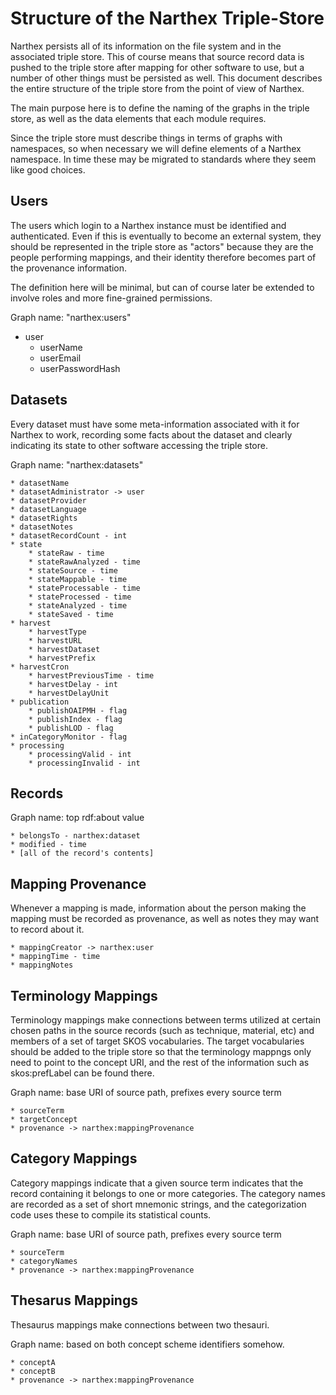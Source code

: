 # Structure of the Narthex Triple-Store

Narthex persists all of its information on the file system and in the associated triple store.  This of course means that source record data is pushed to the triple store after mapping for other software to use, but a number of other things must be persisted as well.  This document describes the entire structure of the triple store from the point of view of Narthex.

The main purpose here is to define the naming of the graphs in the triple store, as well as the data elements that each module requires.

Since the triple store must describe things in terms of graphs with namespaces, so when necessary we will define elements of a Narthex namespace. In time these may be migrated to standards where they seem like good choices.

## Users

The users which login to a Narthex instance must be identified and authenticated. Even if this is eventually to become an external system, they should be represented in the triple store as "actors" because they are the people performing mappings, and their identity therefore becomes part of the provenance information.

The definition here will be minimal, but can of course later be extended to involve roles and more fine-grained permissions.

Graph name: "narthex:users"

* user
	* userName
	* userEmail
	* userPasswordHash

## Datasets

Every dataset must have some meta-information associated with it for Narthex to work, recording some facts about the dataset and clearly indicating its state to other software accessing the triple store.

Graph name: "narthex:datasets"

	* datasetName
	* datasetAdministrator -> user
	* datasetProvider
	* datasetLanguage
	* datasetRights
	* datasetNotes
	* datasetRecordCount - int
	* state
		* stateRaw - time
		* stateRawAnalyzed - time
		* stateSource - time
		* stateMappable - time
		* stateProcessable - time
		* stateProcessed - time
		* stateAnalyzed - time
		* stateSaved - time
	* harvest
		* harvestType
		* harvestURL
		* harvestDataset
		* harvestPrefix
	* harvestCron
		* harvestPreviousTime - time
		* harvestDelay - int
		* harvestDelayUnit
	* publication
		* publishOAIPMH - flag
		* publishIndex - flag
		* publishLOD - flag
	* inCategoryMonitor - flag
	* processing
		* processingValid - int
		* processingInvalid - int

## Records

Graph name: top rdf:about value

	* belongsTo - narthex:dataset
	* modified - time
	* [all of the record's contents]

## Mapping Provenance

Whenever a mapping is made, information about the person making the mapping must be recorded as provenance, as well as notes they may want to record about it.

	* mappingCreator -> narthex:user
	* mappingTime - time
	* mappingNotes

## Terminology Mappings

Terminology mappings make connections between terms utilized at certain chosen paths in the source records (such as technique, material, etc) and members of a set of target SKOS vocabularies.  The target vocabularies should be added to the triple store so that the terminology mappngs only need to point to the concept URI, and the rest of the information such as skos:prefLabel can be found there.

Graph name: base URI of source path, prefixes every source term

	* sourceTerm
	* targetConcept
	* provenance -> narthex:mappingProvenance

## Category Mappings

Category mappings indicate that a given source term indicates that the record containing it belongs to one or more categories.  The category names are recorded as a set of short mnemonic strings, and the categorization code uses these to compile its statistical counts.

Graph name: base URI of source path, prefixes every source term

	* sourceTerm
	* categoryNames
	* provenance -> narthex:mappingProvenance
	
## Thesarus Mappings

Thesaurus mappings make connections between two thesauri.

Graph name: based on both concept scheme identifiers somehow.

	* conceptA
	* conceptB
	* provenance -> narthex:mappingProvenance




